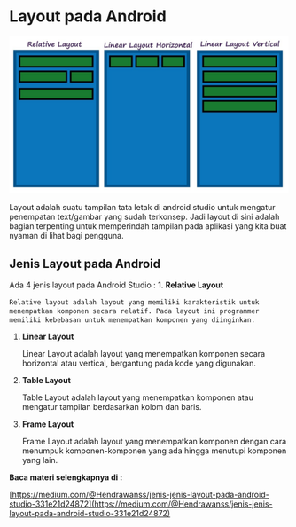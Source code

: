 # Layout pada Android

![Layout pada Android](../.gitbook/assets/layout.jpg)

Layout adalah suatu tampilan tata letak di android studio untuk mengatur penempatan text/gambar yang sudah terkonsep. Jadi layout di sini adalah bagian terpenting untuk memperindah tampilan pada aplikasi yang kita buat nyaman di lihat bagi pengguna.

## Jenis Layout pada Android

Ada 4 jenis layout pada Android Studio : 1. **Relative Layout**

```text
Relative layout adalah layout yang memiliki karakteristik untuk menempatkan komponen secara relatif. Pada layout ini programmer memiliki kebebasan untuk menempatkan komponen yang diinginkan.
```

1. **Linear Layout**

   Linear Layout adalah layout yang menempatkan komponen secara horizontal atau vertical, bergantung pada kode yang digunakan.

2. **Table Layout**

   Table Layout adalah layout yang menempatkan komponen atau mengatur tampilan berdasarkan kolom dan baris.

3. **Frame Layout**

   Frame Layout adalah layout yang menempatkan komponen dengan cara menumpuk komponen-komponen yang ada hingga menutupi komponen yang lain.

**Baca materi selengkapnya di :**

[https://medium.com/@Hendrawanss/jenis-jenis-layout-pada-android-studio-331e21d24872](https://medium.com/@Hendrawanss/jenis-jenis-layout-pada-android-studio-331e21d24872)

